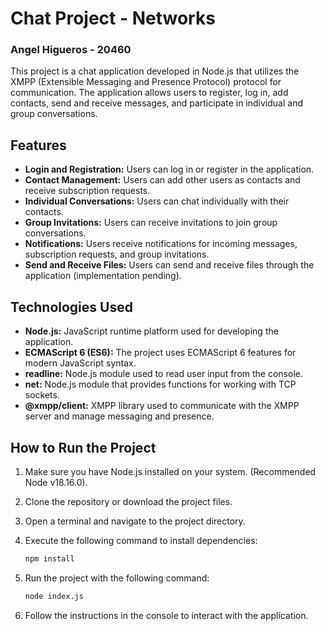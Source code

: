 # Chat Project - Networks
### Angel Higueros - 20460

This project is a chat application developed in Node.js that utilizes the XMPP (Extensible Messaging and Presence Protocol) protocol for communication. The application allows users to register, log in, add contacts, send and receive messages, and participate in individual and group conversations.

## Features

- **Login and Registration:** Users can log in or register in the application.
- **Contact Management:** Users can add other users as contacts and receive subscription requests.
- **Individual Conversations:** Users can chat individually with their contacts.
- **Group Invitations:** Users can receive invitations to join group conversations.
- **Notifications:** Users receive notifications for incoming messages, subscription requests, and group invitations.
- **Send and Receive Files:** Users can send and receive files through the application (implementation pending).

## Technologies Used

- **Node.js:** JavaScript runtime platform used for developing the application.
- **ECMAScript 6 (ES6):** The project uses ECMAScript 6 features for modern JavaScript syntax.
- **readline:** Node.js module used to read user input from the console.
- **net:** Node.js module that provides functions for working with TCP sockets.
- **@xmpp/client:** XMPP library used to communicate with the XMPP server and manage messaging and presence.

## How to Run the Project

1. Make sure you have Node.js installed on your system. (Recommended Node v18.16.0).
2. Clone the repository or download the project files.
3. Open a terminal and navigate to the project directory.
4. Execute the following command to install dependencies:

   ```bash
   npm install
   ```

5. Run the project with the following command:

   ```bash
   node index.js
   ```

6. Follow the instructions in the console to interact with the application.

